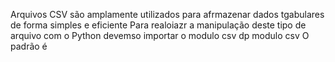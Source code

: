 Arquivos CSV são amplamente utilizados para afrmazenar dados tgabulares de forma simples e eficiente 
Para realoiazr a manipulação deste tipo de arquivo com o Python devemso importar o modulo csv
 dp modulo csv
 O padrão é 